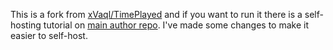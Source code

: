 This is a fork from [xVaql/TimePlayed](https://github.com/xVaql/TimePlayed) and if you want to run it there is a self-hosting tutorial on [main author repo](https://github.com/xVaql/TimePlayed/wiki/Self-hosting). I've made some changes to make it easier to self-host. 
